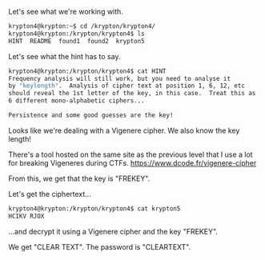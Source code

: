 Let's see what we're working with.

```sh
krypton4@krypton:~$ cd /krypton/krypton4/
krypton4@krypton:/krypton/krypton4$ ls
HINT  README  found1  found2  krypton5
```

Let's see what the hint has to say.

```sh
krypton4@krypton:/krypton/krypton4$ cat HINT 
Frequency analysis will still work, but you need to analyse it
by "keylength".  Analysis of cipher text at position 1, 6, 12, etc
should reveal the 1st letter of the key, in this case.  Treat this as
6 different mono-alphabetic ciphers...

Persistence and some good guesses are the key!
```

Looks like we're dealing with a Vigenere cipher. We also know the key length!

There's a tool hosted on the same site as the previous level that I use a lot
for breaking Vigeneres during CTFs. https://www.dcode.fr/vigenere-cipher

From this, we get that the key is "FREKEY".

Let's get the ciphertext...

```sh
krypton4@krypton:/krypton/krypton4$ cat krypton5 
HCIKV RJOX
```

...and decrypt it using a Vigenere cipher and the key "FREKEY".

We get "CLEAR TEXT". The password is "CLEARTEXT".
